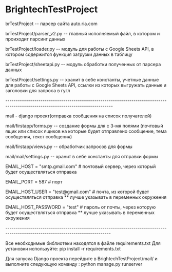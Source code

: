 # BrightechTestProject


brTestProject -- парсер сайта auto.ria.com 
<p>brTestProject/parser_v2.py -- главный исполняемый файл, в котором и проиходит парсинг данных</p>
<p>brTestProject/loader.py -- модуль для работы с Google Sheets API, в котором содержится функция загрузки данных в таблицу</p>
<p>brTestProject/sheetapi.py -- модуль обработки полученных от парсера данных</p>
<p>brTestProject/settings.py -- хранит в себе константы, учетные данные для работы с Google Sheets API, ссылки из которых выгружать данные и заголовки для запроса в гугл</p>
----------------------------------------------------------------------------------------------------------------------------------

mail - django проект(отправка сообщения на список получателей)
<p>mail/firstapp/forms.py -- создание формы для с 3-мя полями (почтовый ящик или список ящиков на которые будет отправлено сообщение, тема сообщения, текст сообщения)</p>
<p>mail/firstapp/views.py -- обработчик запросов для формы</p>
<p>mail/mail/settings.py -- хранит в себе константы для отправки формы</p>
<p>EMAIL_HOST = "smtp.gmail.com" # почтовый сервер, через который будет осуществляться отправка</p>
<p>EMAIL_PORT = 587 # порт</p>
<p>EMAIL_HOST_USER = "test@gmail.com" # почта, из которой будет осуществляться отправка ** лучше указывать в переменных окружения </p>
<p>EMAIL_HOST_PASSWORD = "test" # пароль от почты, через которую будет осуществляться отправка ** лучше указывать в переменных окружения</p>
---------------------------------------------------------------------------------------------------------------------------------

Все необходимые библиотеки находятся в файле requirements.txt 
Для установки используйте: pip install -r requirements.txt

Для запуска Django проекта перейдите в BrightechTestProject/mail/ и выполните следующую команду : python manage.py runserver


